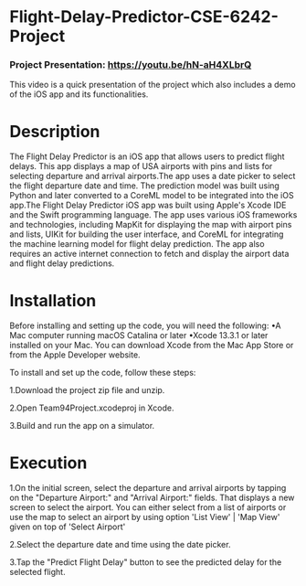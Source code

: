 # Flight-Delay-Predictor-CSE-6242-Project

### Project Presentation: https://youtu.be/hN-aH4XLbrQ
This video is a quick presentation of the project which also includes a demo of the iOS app and its functionalities. 

# Description

The Flight Delay Predictor is an iOS app that allows users to predict flight delays. This app displays a map of USA airports with pins and lists for selecting departure and arrival airports.The app uses a date picker to select the flight departure date and time. The prediction model was built using Python and later converted to a CoreML model to be integrated into the iOS app.The Flight Delay Predictor iOS app was built using Apple's Xcode IDE and the Swift programming language. The app uses various iOS frameworks and technologies, including MapKit for displaying the map with airport pins and lists, UIKit for building the user interface, and CoreML for integrating the machine learning model for flight delay prediction. The app also requires an active internet connection to fetch and display the airport data and flight delay predictions.

# Installation

Before installing and setting up the code, you will need the following:
•A Mac computer running macOS Catalina or later
•Xcode 13.3.1 or later installed on your Mac. You can download Xcode from the Mac App Store or from the Apple Developer website.

To install and set up the code, follow these steps:

1.Download the project zip file and unzip.

2.Open Team94Project.xcodeproj in Xcode.

3.Build and run the app on a simulator.


# Execution

1.On the initial screen, select the departure and arrival airports by tapping on the "Departure Airport:" and "Arrival Airport:" fields. That displays a new screen to select the airport. You can either select from a list of airports or use the map to select an airport by using option 'List View' | 'Map View' given on top of 'Select Airport'

2.Select the departure date and time using the date picker.

3.Tap the "Predict Flight Delay" button to see the predicted delay for the selected flight.
